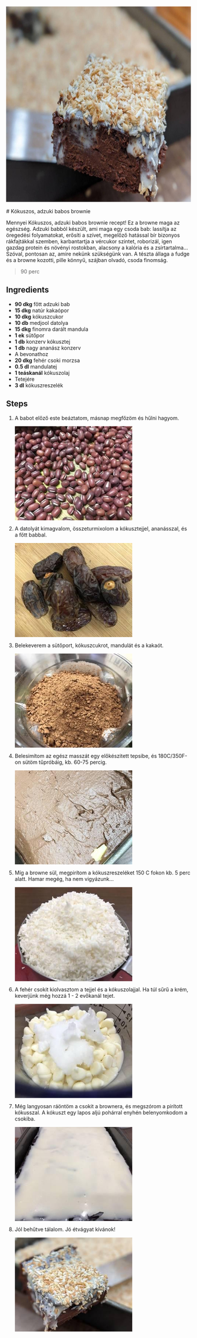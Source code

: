 <p align="center"><a href="https://cookpad.com/hu/receptek/11830378-kokuszos-adzuki-babos-brownie" rel="Recipe source page"><img width="751" height="532" src="images/full/e1d5a4070a806e8b6d7118db4a498bae2cac9ad5.jpg"/></a></p>
# Kókuszos, adzuki babos brownie

Mennyei Kókuszos, adzuki babos brownie recept! Ez a browne maga az egészség. Adzuki babból készült, ami maga egy csoda bab: lassítja az öregedési folyamatokat, erősíti a szívet, megelőző hatással bír bizonyos rákfajtákkal szemben, karbantartja a vércukor szintet, roborizál, igen gazdag protein és növényi rostokban, 
alacsony a kalória és a zsírtartalma... Szóval, pontosan az, amire nekünk szükségünk van.
A tészta állaga a fudge és a browne kozotti, pille könnyű,  szájban olvadó, csoda finomság.

> 90 perc 

## Ingredients
* **90 dkg** főtt adzuki bab
* **15 dkg** natúr kakaópor
* **10 dkg** kókuszcukor
* **10 db** medjool datolya
* **15 dkg** finomra darált mandula
* **1 ek** sütőpor
* **1 db** konzerv kókusztej
* **1 db** nagy ananász konzerv
*  A bevonathoz
* **20 dkg** fehér csoki morzsa
* **0.5 dl** mandulatej
* **1 teáskanál** kókuszolaj
*  Tetejére
* **3 dl** kókuszreszelék

## Steps

1. A babot előző este beáztatom, másnap megfőzöm és hűlni hagyom.
 
    <p><img width="320" height="256" align="left" src="images/full/e0e9938f60bc8a46fc23a7d654e5a8dad0173410.jpg"/></p><div style="clear: both"/>

2. A datolyát kimagvalom, összeturmixolom a kókusztejjel, ananásszal, és a főtt babbal.
 
    <p><img width="320" height="256" align="left" src="images/full/afb7b6912d515339477c0549e4eee0be2b3883ce.jpg"/></p><div style="clear: both"/>

3. Belekeverem a sütőport, kókuszcukrot, mandulát és a kakaót.
 
    <p><img width="320" height="256" align="left" src="images/full/fab46e0746954bbfa853b2af46e4ac94d96a0ac0.jpg"/></p><div style="clear: both"/>

4. Belesimítom az egész masszát egy előkészitett tepsibe, és 180C/350F-on sütöm tűpróbáig, kb. 60-75 percig.
 
    <p><img width="320" height="256" align="left" src="images/full/3efebfb48af856e38b5d6909faec36127d62510b.jpg"/></p><div style="clear: both"/>

5. Míg a browne sül, megpirítom a kókuszreszeléket 150 C fokon kb. 5 perc alatt. Hamar megég, ha nem vigyázunk...
 
    <p><img width="320" height="256" align="left" src="images/full/086b499a6b26470c215ccef1bf18316e58884d93.jpg"/></p><div style="clear: both"/>

6. A fehér csokit kiolvasztom a tejjel és a kókuszolajjal. Ha túl sűrű a krém, keverjünk még hozzá 1 - 2 evőkanál tejet.
 
    <p><img width="320" height="256" align="left" src="images/full/2555d67e60fe3503211f7e0108900f1a20bd6a04.jpg"/></p><div style="clear: both"/>

7. Még langyosan ráöntöm a csokit a brownera, és megszórom a pirított kókusszal. A kókuszt egy lapos aljú pohárral enyhén belenyomkodom a csokiba.
 
    <p><img width="320" height="256" align="left" src="images/full/fd48b1544c354bde88c8f7b561f2714241bc8899.jpg"/></p><div style="clear: both"/>

8. Jól behűtve tálalom. Jó étvágyat kívánok!
 
    <p><img width="320" height="256" align="left" src="images/full/f1f28d44ae9d06b5623d40ba2c2eab3045caffa4.jpg"/></p><div style="clear: both"/>

